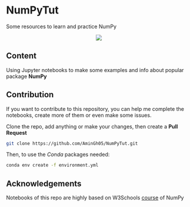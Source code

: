 # NumPyTut
Some resources to learn and practice NumPy

<div align="center">
  <img src="https://upload.wikimedia.org/wikipedia/commons/thumb/3/31/NumPy_logo_2020.svg/1024px-NumPy_logo_2020.svg.png" />
</div>

## Content

Using Jupyter notebooks to make some examples and info about popular package **NumPy**

## Contribution

If you want to contribute to this repository, you can help me complete the notebooks, create more of them or even make some issues.

Clone the repo, add anything or make your changes, then create a **Pull Request**
```bash
git clone https://github.com/AminGh05/NumPyTut.git
```

Then, to use the *Conda* packages needed:
```bash
conda env create -f environment.yml
```

## Acknowledgements

Notebooks of this repo are highly based on W3Schools [course](https://www.w3schools.com/python/numpy/default.asp) of NumPy
